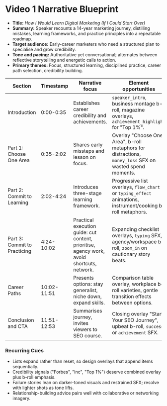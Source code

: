 # Video 1 Narrative Blueprint

- **Title:** *How I Would Learn Digital Marketing (If I Could Start Over)*
- **Summary:** Speaker recounts a 14-year marketing journey, distilling mistakes, learning frameworks, and practice principles into a repeatable roadmap.
- **Target audience:** Early-career marketers who need a structured plan to specialise and grow credibility.
- **Tone and pacing:** Authoritative yet conversational; alternates between reflective storytelling and energetic calls to action.
- **Primary themes:** Focus, structured learning, disciplined practice, career path selection, credibility building.

| Section | Timestamp | Narrative focus | Element opportunities | Emotional tone |
| ------- | --------- | --------------- | --------------------- | -------------- |
| Introduction | 0:00-0:35 | Establishes career credibility and achievements. | `speaker_intro`, business montage b-roll, magazine overlays, `achievement_highlight` for "Top 1%". | Confident, aspirational |
| Part 1: Choose One Area | 0:35-2:02 | Shares early missteps and lesson on focus. | Overlay "Choose One Area", b-roll metaphors for distractions, `money_loss` SFX on wasted spend moments. | Cautionary, reflective |
| Part 2: Commit to Learning | 2:02-4:24 | Introduces three-stage learning framework. | Progressive list overlays, `flow_chart` or `typing_effect` animations, instrument/cooking b-roll metaphors. | Instructive, structured |
| Part 3: Commit to Practicing | 4:24-10:02 | Practical execution guide: cut content, prioritise, agency work, avoid shortcuts, network. | Expanding checklist overlays, `typing` SFX, agency/workspace b-roll, `zoom_in` on cautionary story beats. | Motivational, urgent |
| Career Paths | 10:02-11:51 | Presents options: stay generalist, niche down, expand skills. | Comparison table overlay, workplace b-roll varieties, gentle transition effects between options. | Strategic, optimistic |
| Conclusion and CTA | 11:51-12:53 | Summarises journey, invites viewers to SEO course. | Closing overlay "Start Your SEO Journey", upbeat b-roll, `success` or `achievement` SFX. | Encouraging, forward-looking |

### Recurring Cues

- Lists expand rather than reset, so design overlays that append items sequentially.
- Credibility signals ("Forbes", "Inc", "Top 1%") deserve combined overlay plus b-roll emphasis.
- Failure stories lean on darker-toned visuals and restrained SFX; resolve with lighter shots as tone lifts.
- Relationship-building advice pairs well with collaborative or networking imagery.
